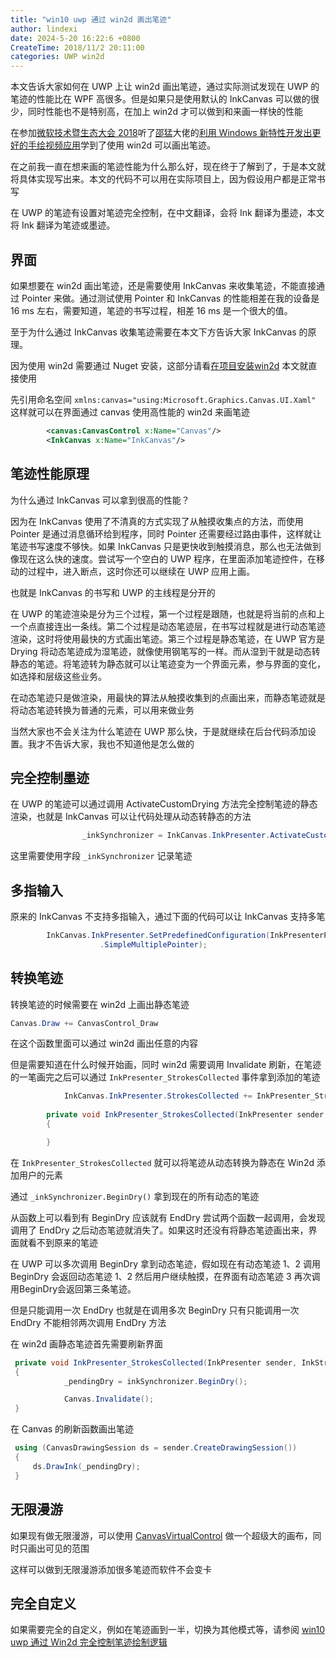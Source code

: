 ```yaml
---
title: "win10 uwp 通过 win2d 画出笔迹"
author: lindexi
date: 2024-5-20 16:22:6 +0800
CreateTime: 2018/11/2 20:11:00
categories: UWP win2d
---
```


本文告诉大家如何在 UWP 上让 win2d 画出笔迹，通过实际测试发现在 UWP 的笔迹的性能比在 WPF 高很多。但是如果只是使用默认的 InkCanvas 可以做的很少，同时性能也不是特别高，在加上 win2d 才可以做到和来画一样快的性能

<!--more-->


<!-- CreateTime:2018/11/2 20:11:00 -->

<!-- csdn -->
<!-- 标签：uwp,win2d -->

在参加[微软技术暨生态大会 2018](https://walterlv.gitee.io/post/tech-summit-2018.html )听了[邵猛](https://www.cnblogs.com/shaomeng/archive/2018/01/14/8228944.html )大佬的[利用 Windows 新特性开发出更好的手绘视频应用](https://www.cnblogs.com/shaomeng/p/9769270.html )学到了使用 win2d 可以画出笔迹。

在之前我一直在想来画的笔迹性能为什么那么好，现在终于了解到了，于是本文就将具体实现写出来。本文的代码不可以用在实际项目上，因为假设用户都是正常书写

在 UWP 的笔迹有设置对笔迹完全控制，在中文翻译，会将 Ink 翻译为墨迹，本文将 Ink 翻译为笔迹或墨迹。

## 界面

如果想要在 win2d 画出笔迹，还是需要使用 InkCanvas 来收集笔迹，不能直接通过 Pointer 来做。通过测试使用 Pointer 和 InkCanvas 的性能相差在我的设备是 16 ms 左右，需要知道，笔迹的书写过程，相差 16 ms 是一个很大的值。

至于为什么通过 InkCanvas 收集笔迹需要在本文下方告诉大家 InkCanvas 的原理。

因为使用 win2d 需要通过 Nuget 安装，这部分请看[在项目安装win2d](https://lindexi.gitee.io/post/win10-uwp-win2d-%E5%85%A5%E9%97%A8-%E7%9C%8B%E8%BF%99%E4%B8%80%E7%AF%87%E5%B0%B1%E5%A4%9F%E4%BA%86.html) 本文就直接使用

先引用命名空间 `xmlns:canvas="using:Microsoft.Graphics.Canvas.UI.Xaml"` 这样就可以在界面通过 canvas 使用高性能的 win2d 来画笔迹

```xml
        <canvas:CanvasControl x:Name="Canvas"/>
        <InkCanvas x:Name="InkCanvas"/>
```

## 笔迹性能原理

为什么通过 InkCanvas 可以拿到很高的性能？

因为在 InkCanvas 使用了不清真的方式实现了从触摸收集点的方法，而使用 Pointer 是通过消息循环给到程序，同时 Pointer 还需要经过路由事件，这样就让笔迹书写速度不够快。如果 InkCanvas 只是更快收到触摸消息，那么也无法做到像现在这么快的速度。尝试写一个空白的 UWP 程序，在里面添加笔迹控件，在移动的过程中，进入断点，这时你还可以继续在 UWP 应用上画。

也就是 InkCanvas 的书写和 UWP 的主线程是分开的

在 UWP 的笔迹渲染是分为三个过程，第一个过程是跟随，也就是将当前的点和上一个点直接连出一条线。第二个过程是动态笔迹层，在书写过程就是进行动态笔迹渲染，这时将使用最快的方式画出笔迹。第三个过程是静态笔迹，在 UWP 官方是 Drying 将动态笔迹成为湿笔迹，就像使用钢笔写的一样。而从湿到干就是动态转静态的笔迹。将笔迹转为静态就可以让笔迹变为一个界面元素，参与界面的变化，如选择和层级这些业务。

在动态笔迹只是做渲染，用最快的算法从触摸收集到的点画出来，而静态笔迹就是将动态笔迹转换为普通的元素，可以用来做业务

当然大家也不会关注为什么笔迹在 UWP 那么快，于是就继续在后台代码添加设置。我才不告诉大家，我也不知道他是怎么做的

## 完全控制墨迹

在 UWP 的笔迹可以通过调用 ActivateCustomDrying 方法完全控制笔迹的静态渲染，也就是 InkCanvas 可以让代码处理从动态转静态的方法

```csharp
                _inkSynchronizer = InkCanvas.InkPresenter.ActivateCustomDrying();
```

这里需要使用字段 `_inkSynchronizer` 记录笔迹

## 多指输入

原来的 InkCanvas 不支持多指输入，通过下面的代码可以让 InkCanvas 支持多笔

```csharp
        InkCanvas.InkPresenter.SetPredefinedConfiguration(InkPresenterPredefinedConfiguration
                    .SimpleMultiplePointer);
```

## 转换笔迹

转换笔迹的时候需要在 win2d 上画出静态笔迹

```csharp
Canvas.Draw += CanvasControl_Draw
```

在这个函数里面可以通过 win2d 画出任意的内容

但是需要知道在什么时候开始画，同时 win2d 需要调用 Invalidate 刷新，在笔迹的一笔画完之后可以通过 `InkPresenter_StrokesCollected` 事件拿到添加的笔迹

```csharp
            InkCanvas.InkPresenter.StrokesCollected += InkPresenter_StrokesCollected;
       
        private void InkPresenter_StrokesCollected(InkPresenter sender, InkStrokesCollectedEventArgs args)
        {

        }
```

在 `InkPresenter_StrokesCollected` 就可以将笔迹从动态转换为静态在 Win2d 添加用户的元素

通过 `_inkSynchronizer.BeginDry()` 拿到现在的所有动态的笔迹

从函数上可以看到有 BeginDry 应该就有 EndDry 尝试两个函数一起调用，会发现调用了 EndDry 之后动态笔迹就消失了。如果这时还没有将静态笔迹画出来，界面就看不到原来的笔迹

在 UWP 可以多次调用 BeginDry 拿到动态笔迹，假如现在有动态笔迹 1、2 调用 BeginDry 会返回动态笔迹 1、2 然后用户继续触摸，在界面有动态笔迹 3 再次调用BeginDry会返回第三条笔迹。

但是只能调用一次 EndDry 也就是在调用多次 BeginDry 只有只能调用一次 EndDry 不能相邻两次调用 EndDry 方法

在 win2d 画静态笔迹首先需要刷新界面

```csharp
 private void InkPresenter_StrokesCollected(InkPresenter sender, InkStrokesCollectedEventArgs args)
 {
            _pendingDry = inkSynchronizer.BeginDry();

            Canvas.Invalidate();
 }
```

在 Canvas 的刷新函数画出笔迹

```csharp
 using (CanvasDrawingSession ds = sender.CreateDrawingSession())
 {
     ds.DrawInk(_pendingDry);
 }
```

## 无限漫游

如果现有做无限漫游，可以使用 [CanvasVirtualControl](https://blog.lindexi.com/post/win10-uwp-win2d-CanvasVirtualControl-%E4%B8%8E-CanvasAnimatedControl.html ) 做一个超级大的画布，同时只画出可见的范围

这样可以做到无限漫游添加很多笔迹而软件不会变卡

## 完全自定义

如果需要完全的自定义，例如在笔迹画到一半，切换为其他模式等，请参阅 [win10 uwp 通过 Win2d 完全控制笔迹绘制逻辑](https://blog.lindexi.com/post/win10-uwp-%E9%80%9A%E8%BF%87-Win2d-%E5%AE%8C%E5%85%A8%E6%8E%A7%E5%88%B6%E7%AC%94%E8%BF%B9%E7%BB%98%E5%88%B6%E9%80%BB%E8%BE%91.html )

